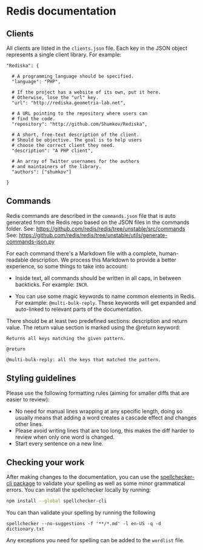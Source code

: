 # Redis documentation

## Clients

All clients are listed in the `clients.json` file.
Each key in the JSON object represents a single client library.
For example:

```
"Rediska": {

  # A programming language should be specified.
  "language": "PHP",

  # If the project has a website of its own, put it here.
  # Otherwise, lose the "url" key.
  "url": "http://rediska.geometria-lab.net",

  # A URL pointing to the repository where users can
  # find the code.
  "repository": "http://github.com/Shumkov/Rediska",

  # A short, free-text description of the client.
  # Should be objective. The goal is to help users
  # choose the correct client they need.
  "description": "A PHP client",

  # An array of Twitter usernames for the authors
  # and maintainers of the library.
  "authors": ["shumkov"]

}
```

## Commands

Redis commands are described in the `commands.json` file that is auto generated
from the Redis repo based on the JSON files in the commands folder.
See: https://github.com/redis/redis/tree/unstable/src/commands
See: https://github.com/redis/redis/tree/unstable/utils/generate-commands-json.py

For each command there's a Markdown file with a complete, human-readable
description.
We process this Markdown to provide a better experience, so some things to take
into account:

*   Inside text, all commands should be written in all caps, in between
    backticks.
    For example: `INCR`.

*   You can use some magic keywords to name common elements in Redis.
    For example: `@multi-bulk-reply`.
    These keywords will get expanded and auto-linked to relevant parts of the
    documentation.

There should be at least two predefined sections: description and return value.
The return value section is marked using the @return keyword:

```
Returns all keys matching the given pattern.

@return

@multi-bulk-reply: all the keys that matched the pattern.
```

## Styling guidelines

Please use the following formatting rules (aiming for smaller diffs that are easier to review):

* No need for manual lines wrapping at any specific length,
  doing so usually means that adding a word creates a cascade effect and changes other lines.
* Please avoid writing lines that are too long,
  this makes the diff harder to review when only one word is changed. 
* Start every sentence on a new line.


## Checking your work

After making changes to the documentation, you can use the [spellchecker-cli package](https://www.npmjs.com/package/spellchecker-cli) to validate your spelling as well as some minor grammatical errors. You can install the spellchecker locally by running:

```bash
npm install --global spellchecker-cli
```

You can than validate your spelling by running the following

```
spellchecker --no-suggestions -f '**/*.md' -l en-US -q -d dictionary.txt
```

Any exceptions you need for spelling can be added to the `wordlist` file.

